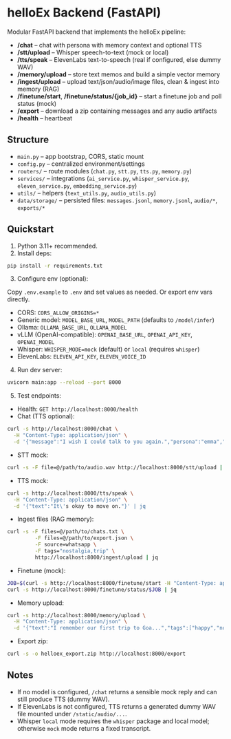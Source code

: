 # helloEx Backend (FastAPI)

Modular FastAPI backend that implements the helloEx pipeline:

- **/chat** – chat with persona with memory context and optional TTS
- **/stt/upload** – Whisper speech-to-text (mock or local)
- **/tts/speak** – ElevenLabs text-to-speech (real if configured, else dummy WAV)
- **/memory/upload** – store text memos and build a simple vector memory
- **/ingest/upload** – upload text/json/audio/image files, clean & ingest into memory (RAG)
- **/finetune/start**, **/finetune/status/{job_id}** – start a finetune job and poll status (mock)
- **/export** – download a zip containing messages and any audio artifacts
- **/health** – heartbeat

## Structure

- `main.py` – app bootstrap, CORS, static mount
- `config.py` – centralized environment/settings
- `routers/` – route modules (`chat.py`, `stt.py`, `tts.py`, `memory.py`)
- `services/` – integrations (`ai_service.py`, `whisper_service.py`, `eleven_service.py`, `embedding_service.py`)
- `utils/` – helpers (`text_utils.py`, `audio_utils.py`)
- `data/storage/` – persisted files: `messages.jsonl`, `memory.jsonl`, `audio/*`, `exports/*`

## Quickstart

1. Python 3.11+ recommended.
2. Install deps:

```bash
pip install -r requirements.txt
```

3. Configure env (optional):

Copy `.env.example` to `.env` and set values as needed. Or export env vars directly.

- CORS: `CORS_ALLOW_ORIGINS=*`
- Generic model: `MODEL_BASE_URL`, `MODEL_PATH` (defaults to `/model/infer`)
- Ollama: `OLLAMA_BASE_URL`, `OLLAMA_MODEL`
- vLLM (OpenAI-compatible): `OPENAI_BASE_URL`, `OPENAI_API_KEY`, `OPENAI_MODEL`
- Whisper: `WHISPER_MODE=mock` (default) or `local` (requires `whisper`)
- ElevenLabs: `ELEVEN_API_KEY`, `ELEVEN_VOICE_ID`

4. Run dev server:

```bash
uvicorn main:app --reload --port 8000
```

5. Test endpoints:

- Health: `GET http://localhost:8000/health`
- Chat (TTS optional):

```bash
curl -s http://localhost:8000/chat \
  -H "Content-Type: application/json" \
  -d '{"message":"I wish I could talk to you again.","persona":"emma","mode":"text","tts":true}' | jq
```

- STT mock:

```bash
curl -s -F file=@/path/to/audio.wav http://localhost:8000/stt/upload | jq
```

- TTS mock:

```bash
curl -s http://localhost:8000/tts/speak \
  -H "Content-Type: application/json" \
  -d '{"text":"It\'s okay to move on."}' | jq
```

- Ingest files (RAG memory):

```bash
curl -s -F files=@/path/to/chats.txt \
         -F files=@/path/to/export.json \
         -F source=whatsapp \
         -F tags="nostalgia,trip" \
         http://localhost:8000/ingest/upload | jq
```

- Finetune (mock):

```bash
JOB=$(curl -s http://localhost:8000/finetune/start -H "Content-Type: application/json" -d '{"dataset_hint":"memory"}' | jq -r .job_id)
curl -s http://localhost:8000/finetune/status/$JOB | jq
```

- Memory upload:

```bash
curl -s http://localhost:8000/memory/upload \
  -H "Content-Type: application/json" \
  -d '{"text":"I remember our first trip to Goa...","tags":["happy","nostalgia"]}' | jq
```

- Export zip:

```bash
curl -s -o helloex_export.zip http://localhost:8000/export
```

## Notes

- If no model is configured, `/chat` returns a sensible mock reply and can still produce TTS (dummy WAV).
- If ElevenLabs is not configured, TTS returns a generated dummy WAV file mounted under `/static/audio/...`.
- Whisper `local` mode requires the `whisper` package and local model; otherwise `mock` mode returns a fixed transcript.
